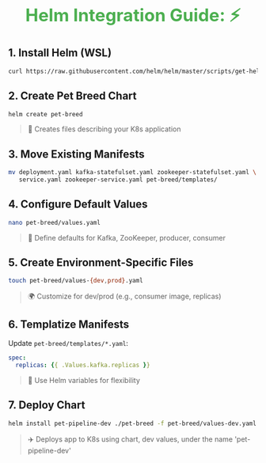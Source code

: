 
<h1 style="color: #4CAF50; font-size: 2.5em; text-align: center;">
    Helm Integration Guide: ⚡️
</h1>

## 1. Install Helm (WSL)
```bash
curl https://raw.githubusercontent.com/helm/helm/master/scripts/get-helm-3 | bash
```


## 2. Create Pet Breed Chart
```bash
helm create pet-breed
```
> 📌 Creates files describing your K8s application


## 3. Move Existing Manifests
```bash
mv deployment.yaml kafka-statefulset.yaml zookeeper-statefulset.yaml \
   service.yaml zookeeper-service.yaml pet-breed/templates/
```


## 4. Configure Default Values
```bash
nano pet-breed/values.yaml
```
> 🔧 Define defaults for Kafka, ZooKeeper, producer, consumer


## 5. Create Environment-Specific Files
```bash
touch pet-breed/values-{dev,prod}.yaml
```
> 🌍 Customize for dev/prod (e.g., consumer image, replicas)


## 6. Templatize Manifests
Update `pet-breed/templates/*.yaml`:
```yaml
spec:
  replicas: {{ .Values.kafka.replicas }}
```
> 🔄 Use Helm variables for flexibility


## 7. Deploy Chart
```bash
helm install pet-pipeline-dev ./pet-breed -f pet-breed/values-dev.yaml
```
> ✈️ Deploys app to K8s using chart, dev values, under the name 'pet-pipeline-dev'
```